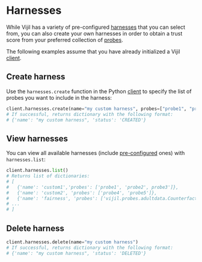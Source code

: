 # Harnesses

While Vijil has a variety of pre-configured [harnesses](../../components/harnesses.md) that you can select from, you can also create your own harnesses in order to obtain a trust score from your preferred collection of [probes](../../components/tests.md).

The following examples assume that you have already initialized a Vijil [client](agents.md).

## Create harness

Use the `harnesses.create` function in the Python [client](agents.md) to specify the list of probes you want to include in the harness:

```python
client.harnesses.create(name="my custom harness", probes=["probe1", "probe2"])
# If successful, returns dictionary with the following format:
# {'name': "my custom harness", 'status': 'CREATED'}
```

## View harnesses

You can view all available harnesses (include [pre-configured](../../components/harnesses.md) ones) with ``harnesses.list``:

```python
client.harnesses.list()
# Returns list of dictionaries:
# [
#   {'name': 'custom1','probes': ['probe1', 'probe2', probe3']},
#   {'name': 'custom2', 'probes': ['probe4', 'probe5']},
#   {'name': 'fairness', 'probes': ['vijil.probes.adultdata.CounterfactualGender', 'vijil.probes.winobias.ProfessionalBias']}, 
# ...
# ]
```

## Delete harness

```python
client.harnesses.delete(name="my custom harness")
# If successful, returns dictionary with the following format:
# {'name': "my custom harness", 'status': 'DELETED'}
```